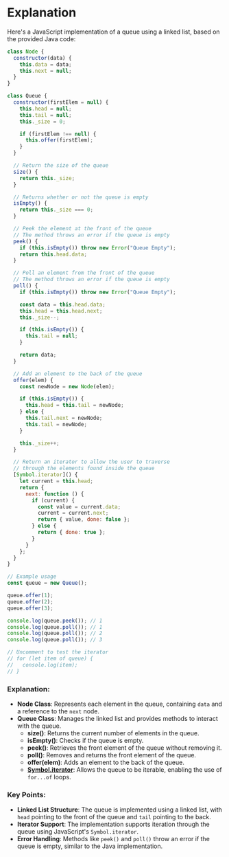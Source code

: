# Explanation


Here's a JavaScript implementation of a queue using a linked list, based on the provided Java code:

```javascript
class Node {
  constructor(data) {
    this.data = data;
    this.next = null;
  }
}

class Queue {
  constructor(firstElem = null) {
    this.head = null;
    this.tail = null;
    this._size = 0;

    if (firstElem !== null) {
      this.offer(firstElem);
    }
  }

  // Return the size of the queue
  size() {
    return this._size;
  }

  // Returns whether or not the queue is empty
  isEmpty() {
    return this._size === 0;
  }

  // Peek the element at the front of the queue
  // The method throws an error if the queue is empty
  peek() {
    if (this.isEmpty()) throw new Error("Queue Empty");
    return this.head.data;
  }

  // Poll an element from the front of the queue
  // The method throws an error if the queue is empty
  poll() {
    if (this.isEmpty()) throw new Error("Queue Empty");

    const data = this.head.data;
    this.head = this.head.next;
    this._size--;

    if (this.isEmpty()) {
      this.tail = null;
    }

    return data;
  }

  // Add an element to the back of the queue
  offer(elem) {
    const newNode = new Node(elem);

    if (this.isEmpty()) {
      this.head = this.tail = newNode;
    } else {
      this.tail.next = newNode;
      this.tail = newNode;
    }

    this._size++;
  }

  // Return an iterator to allow the user to traverse
  // through the elements found inside the queue
  [Symbol.iterator]() {
    let current = this.head;
    return {
      next: function () {
        if (current) {
          const value = current.data;
          current = current.next;
          return { value, done: false };
        } else {
          return { done: true };
        }
      }
    };
  }
}

// Example usage
const queue = new Queue();

queue.offer(1);
queue.offer(2);
queue.offer(3);

console.log(queue.peek()); // 1
console.log(queue.poll()); // 1
console.log(queue.poll()); // 2
console.log(queue.poll()); // 3

// Uncomment to test the iterator
// for (let item of queue) {
//   console.log(item);
// }
```

### Explanation:

- **Node Class**: Represents each element in the queue, containing `data` and a reference to the `next` node.
- **Queue Class**: Manages the linked list and provides methods to interact with the queue.
  - **size()**: Returns the current number of elements in the queue.
  - **isEmpty()**: Checks if the queue is empty.
  - **peek()**: Retrieves the front element of the queue without removing it.
  - **poll()**: Removes and returns the front element of the queue.
  - **offer(elem)**: Adds an element to the back of the queue.
  - **[Symbol.iterator]()**: Allows the queue to be iterable, enabling the use of `for...of` loops.

### Key Points:

- **Linked List Structure**: The queue is implemented using a linked list, with `head` pointing to the front of the queue and `tail` pointing to the back.
- **Iterator Support**: The implementation supports iteration through the queue using JavaScript's `Symbol.iterator`.
- **Error Handling**: Methods like `peek()` and `poll()` throw an error if the queue is empty, similar to the Java implementation.
